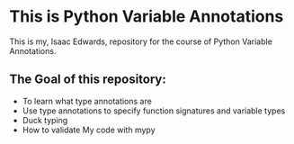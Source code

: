 # This is Python Variable Annotations

This is my, Isaac Edwards, repository for the course of Python Variable Annotations.

## The Goal of this repository:

- To learn what type annotations are
- Use type annotations to specify function signatures and variable types
- Duck typing
- How to validate My code with mypy
